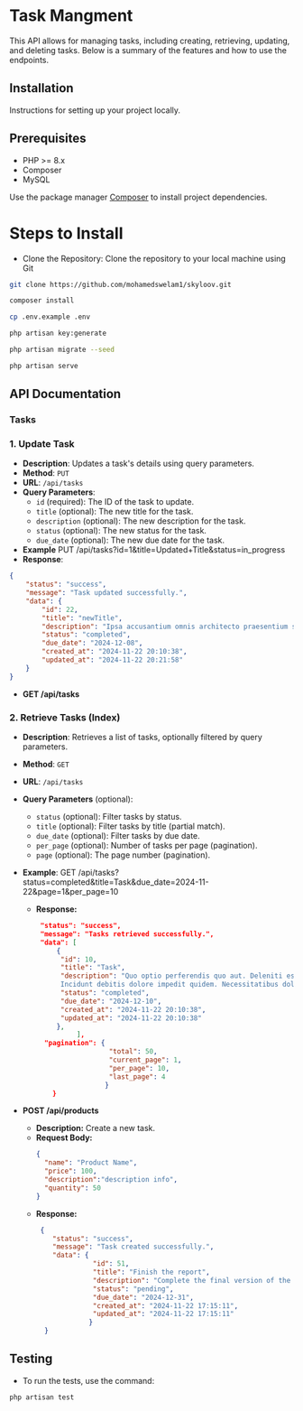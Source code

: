 # Task Mangment

This API allows for managing tasks, including creating, retrieving, updating, and deleting tasks. Below is a summary of the features and how to use the endpoints.

## Installation
Instructions for setting up your project locally.

## Prerequisites

- PHP >= 8.x
- Composer
- MySQL

Use the package manager [Composer](https://getcomposer.org/) to install project dependencies.
# Steps to Install
- Clone the Repository: Clone the repository to your local machine using Git
```bash
git clone https://github.com/mohamedswelam1/skyloov.git
```

```bash
composer install
```

```bash
cp .env.example .env
```
```bash
php artisan key:generate
```
```bash
php artisan migrate --seed
```
```bash
php artisan serve
```


## API Documentation

### Tasks
### **1. Update Task**
- **Description**: Updates a task's details using query parameters.
- **Method**: `PUT`
- **URL**: `/api/tasks`
- **Query Parameters**:
  - `id` (required): The ID of the task to update.
  - `title` (optional): The new title for the task.
  - `description` (optional): The new description for the task.
  - `status` (optional): The new status for the task.
  - `due_date` (optional): The new due date for the task.
- **Example**
PUT /api/tasks?id=1&title=Updated+Title&status=in_progress
- **Response**:

```json
{
    "status": "success",
    "message": "Task updated successfully.",
    "data": {
        "id": 22,
        "title": "newTitle",
        "description": "Ipsa accusantium omnis architecto praesentium saepe nemo. Pariatur dolorum accusantium enim sit voluptatem.",
        "status": "completed",
        "due_date": "2024-12-08",
        "created_at": "2024-11-22 20:10:38",
        "updated_at": "2024-11-22 20:21:58"
    }
}
```

- **GET /api/tasks**
### **2. Retrieve Tasks (Index)**
- **Description**: Retrieves a list of tasks, optionally filtered by query parameters.
- **Method**: `GET`
- **URL**: `/api/tasks`
- **Query Parameters** (optional):
  - `status` (optional): Filter tasks by status.
  - `title` (optional): Filter tasks by title (partial match).
  - `due_date` (optional): Filter tasks by due date.
  - `per_page` (optional): Number of tasks per page (pagination).
  - `page` (optional): The page number (pagination).
- **Example**:
GET /api/tasks?status=completed&title=Task&due_date=2024-11-22&page=1&per_page=10


    - **Response:** 

      ```json
       "status": "success",
       "message": "Tasks retrieved successfully.",
       "data": [
           {
            "id": 10,
            "title": "Task",
            "description": "Quo optio perferendis quo aut. Deleniti est recusandae totam non. 
            Incidunt debitis dolore impedit quidem. Necessitatibus doloribus quia facilis laboriosam.",
            "status": "completed",
            "due_date": "2024-12-10",
            "created_at": "2024-11-22 20:10:38",
            "updated_at": "2024-11-22 20:10:38"
           },
                ],
        "pagination": {
                        "total": 50,
                        "current_page": 1,
                        "per_page": 10,
                        "last_page": 4
                       }
          }
      ```

- **POST /api/products**
    - **Description:** Create a new task.
    - **Request Body:**
      ```json
      {
        "name": "Product Name",
        "price": 100,
        "description":"description info",
        "quantity": 50
      }
      ```
    - **Response:** 
       ```json
        {
           "status": "success",
           "message": "Task created successfully.",
           "data": {
                     "id": 51,
                     "title": "Finish the report",
                     "description": "Complete the final version of the quarterly report.",
                     "status": "pending",
                     "due_date": "2024-12-31",
                     "created_at": "2024-11-22 17:15:11",
                     "updated_at": "2024-11-22 17:15:11"
                    }
         }


## Testing

- To run the tests, use the command:
```bash
php artisan test
```
